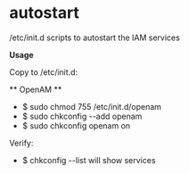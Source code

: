 # autostart
/etc/init.d scripts to autostart the IAM services

**Usage**

Copy to /etc/init.d:

** OpenAM **
* $ sudo chmod 755 /etc/init.d/openam
* $ sudo chkconfig --add openam
* $ sudo chkconfig openam on

Verify:
* $ chkconfig --list will show services
